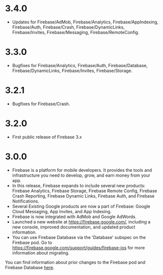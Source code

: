 # 3.4.0
* Updates for Firebase/AdMob, Firebase/Analytics, Firebase/AppIndexing, Firebase/Auth, Firebase/Crash, Firebase/DynamicLinks, Firebase/Invites, Firebase/Messaging, Firebase/RemoteConfig.

# 3.3.0
* Bugfixes for Firebase/Analytics, Firebase/Auth, Firebase/Database, Firebase/DynamicLinks, Firebase/Invites, Firebase/Storage.

# 3.2.1
* Bugfixes for Firebase/Crash.

# 3.2.0
* First public release of Firebase 3.x

# 3.0.0
* Firebase is a platform for mobile developers. It provides the tools and
  infrastructure you need to develop, grow, and earn money from your app.
* In this release, Firebase expands to include several new products:
  Firebase Analytics, Firebase Storage, Firebase Remote Config, Firebase Crash
  Reporting, Firebase Dynamic Links, Firebase Auth, and Firebase Notifications.
* Several Existing Google products are now a part of Firebase: Google Cloud
  Messaging, App Invites, and App Indexing.
* Firebase is now integrated with AdMob and Google AdWords.
* Launched a new website at https://firebase.google.com/, including a new
  console, improved documentation, and updated product information.
* You can use Firebase Database via the 'Database' subspec on the Firebase pod.
  Go to https://firebase.google.com/support/guides/firebase-ios for more
  information about migrating.

You can find information about prior changes to the Firebase pod and Firebase
Database [here](https://www.firebase.com/docs/ios/changelog.html).
